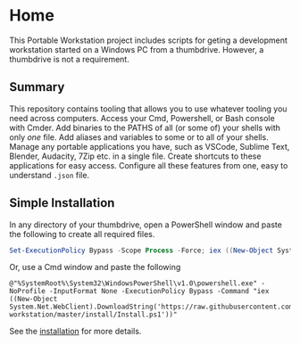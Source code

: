 # Home
This Portable Workstation project includes scripts for geting a development workstation started on a Windows PC from a thumbdrive. However, a thumbdrive is not a requirement.

## Summary
This repository contains tooling that allows you to use whatever tooling you need across computers. Access your Cmd, Powershell, or Bash console with Cmder. Add binaries to the PATHS of all (or some of) your shells with only *one* file. Add aliases and variables to some or to all of your shells. Manage any portable applications you have, such as VSCode, Sublime Text, Blender, Audacity, 7Zip etc. in a single file. Create shortcuts to these applications for easy access. Configure all these features from one, easy to understand `.json` file.

## Simple Installation
In any directory of your thumbdrive, open a PowerShell window and paste the following to create all required files.

```powershell
Set-ExecutionPolicy Bypass -Scope Process -Force; iex ((New-Object System.Net.WebClient).DownloadString('https://github.com/EanKeen/portable-workstation/master/install/Install.ps1'))
```
Or, use a Cmd window and paste the following
```batch
@"%SystemRoot%\System32\WindowsPowerShell\v1.0\powershell.exe" -NoProfile -InputFormat None -ExecutionPolicy Bypass -Command "iex ((New-Object System.Net.WebClient).DownloadString('https://raw.githubusercontent.com/EanKeen/portable-workstation/master/install/Install.ps1'))"
```

See the [installation](installation.md) for more details.